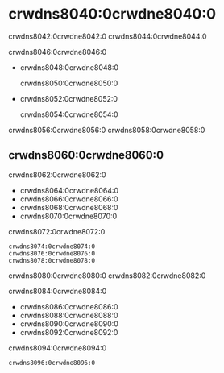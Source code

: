 <a name="table_engines-graphitemergetree"></a>

# crwdns8040:0crwdne8040:0

crwdns8042:0crwdne8042:0 crwdns8044:0crwdne8044:0

crwdns8046:0crwdne8046:0

- crwdns8048:0crwdne8048:0
    
    crwdns8050:0crwdne8050:0

- crwdns8052:0crwdne8052:0
    
    crwdns8054:0crwdne8054:0

crwdns8056:0crwdne8056:0 crwdns8058:0crwdne8058:0

## crwdns8060:0crwdne8060:0

crwdns8062:0crwdne8062:0

- crwdns8064:0crwdne8064:0
- crwdns8066:0crwdne8066:0
- crwdns8068:0crwdne8068:0
- crwdns8070:0crwdne8070:0

crwdns8072:0crwdne8072:0

```text
crwdns8074:0crwdne8074:0
crwdns8076:0crwdne8076:0
crwdns8078:0crwdne8078:0
```

crwdns8080:0crwdne8080:0 crwdns8082:0crwdne8082:0

crwdns8084:0crwdne8084:0

- crwdns8086:0crwdne8086:0
- crwdns8088:0crwdne8088:0
- crwdns8090:0crwdne8090:0
- crwdns8092:0crwdne8092:0

crwdns8094:0crwdne8094:0

```xml
crwdns8096:0crwdne8096:0
```
